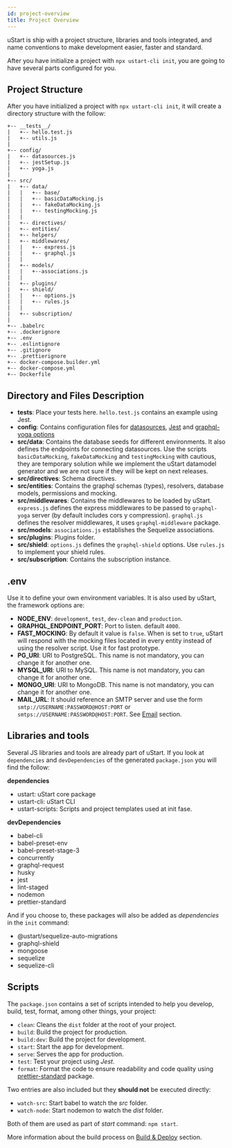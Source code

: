 ```yaml
---
id: project-overview
title: Project Overview
---
```


uStart is ship with a project structure, libraries and tools integrated, and name conventions to make development easier, faster and standard.

After you have initialize a project with `npx ustart-cli init`, you are going to have several parts configured for you.

## Project Structure

After you have initialized a project with `npx ustart-cli init`, it will create a directory structure with the follow:

```
+-- __tests__/
|   +-- hello.test.js
|   +-- utils.js
|
+-- config/
|   +-- datasources.js
|   +-- jestSetup.js
|   +-- yoga.js
|
+-- src/
|   +-- data/
|   |   +-- base/
|   |   +-- basicDataMocking.js
|   |   +-- fakeDataMocking.js
|   |   +-- testingMocking.js
|   |
|   +-- directives/
|   +-- entities/
|   +-- helpers/
|   +-- middlewares/
|   |   +-- express.js
|   |   +-- graphql.js
|   |
|   +-- models/
|   |   +--associations.js
|   |
|   +-- plugins/
|   +-- shield/
|   |   +-- options.js
|   |   +-- rules.js
|   |
|   +-- subscription/
|
+-- .babelrc
+-- .dockerignore
+-- .env
+-- .eslintignore
+-- .gitignore
+-- .prettierignore
+-- docker-compose.builder.yml
+-- docker-compose.yml
+-- Dockerfile
```

## Directory and Files Description

* **__tests__**: Place your tests here. `hello.test.js` contains an example using Jest.
* **config**: Contains configuration files for [datasources](datasources.md), [Jest](https://jestjs.io/docs/en/22.x/getting-started.html) and [graphql-yoga options](https://github.com/prisma/graphql-yoga#startoptions-options-callback-options-options--void----null-promisevoid)
* **src/data**: Contains the database seeds for different environments. It also defines the endpoints for connecting datasources. Use the scripts `basicDataMocking`, `fakeDataMocking` and `testingMocking` with cautious, they are temporary solution while we implement the uStart datamodel generator and we are not sure if they will be kept on next releases.
* **src/directives**: Schema directives.
* **src/entities**: Contains the graphql schemas (types), resolvers, database models, permissions and mocking.
* **src/middlewares**: Contains the middlewares to be loaded by uStart. `express.js` defines the express middlewares to be passed to `graphql-yoga` server (by default includes cors y compression). `graphql.js` defines the resolver middlewares, it uses `graphql-middleware` package.
* **src/models**: `associations.js` establishes the Sequelize associations.
* **src/plugins**: Plugins folder.
* **src/shield**: `options.js` defines the `graphql-shield` options. Use `rules.js` to implement your shield rules.
* **src/subscription**: Contains the subscription instance.


## .env

Use it to define your own environment variables. It is also used by uStart, the framework options are:

* **NODE_ENV**: `development`, `test`, `dev-clean` and `production`.
* **GRAPHQL_ENDPOINT_PORT**: Port to listen. default `4000`.
* **FAST_MOCKING**: By default it value is `false`. When is set to `true`, uStart will respond with the mocking files located in every entity instead of using the resolver script. Use it for fast prototype.
* **PG_URI**: URI to PostgreSQL. This name is not mandatory, you can change it for another one.
* **MYSQL_URI**: URI to MySQL. This name is not mandatory, you can change it for another one.
* **MONGO_URI**: URI to MongoDB. This name is not mandatory, you can change it for another one.
* **MAIL_URL**: It should reference an SMTP server and use the form `smtp://USERNAME:PASSWORD@HOST:PORT` or `smtps://USERNAME:PASSWORD@HOST:PORT`. See [Email](email.md) section.

## Libraries and tools

Several JS libraries and tools are already part of uStart. If you look at `dependencies` and `devDependencies` of the generated `package.json` you will find the follow:

**dependencies**

- ustart: uStart core package
- ustart-cli: uStart CLI
- ustart-scripts: Scripts and project templates used at init fase.

**devDependencies**

- babel-cli
- babel-preset-env
- babel-preset-stage-3
- concurrently
- graphql-request
- husky
- jest
- lint-staged
- nodemon
- prettier-standard

And if you choose to, these packages will also be added as *dependencies* in the `init` command:

- @ustart/sequelize-auto-migrations
- graphql-shield
- mongoose
- sequelize
- sequelize-cli

## Scripts

The `package.json` contains a set of scripts intended to help you develop, build, test, format, among other things, your project:

* `clean`: Cleans the `dist` folder at the root of your project.
* `build`: Build the project for production.
* `build:dev`: Build the project for development.
* `start`: Start the app for development.
* `serve`: Serves the app for production.
* `test`: Test your project using *Jest*.
* `format`: Format the code to ensure readability and code quality using [prettier-standard](https://github.com/sheerun/prettier-standard) package.

Two entries are also included but they **should not** be executed directly:

* `watch-src`: Start babel to watch the *src* folder.
* `watch-node`: Start nodemon to watch the *dist* folder.

Both of them are used as part of *start* command: `npm start`.

More information about the build process on [Build & Deploy](build-deploy.md) section.
